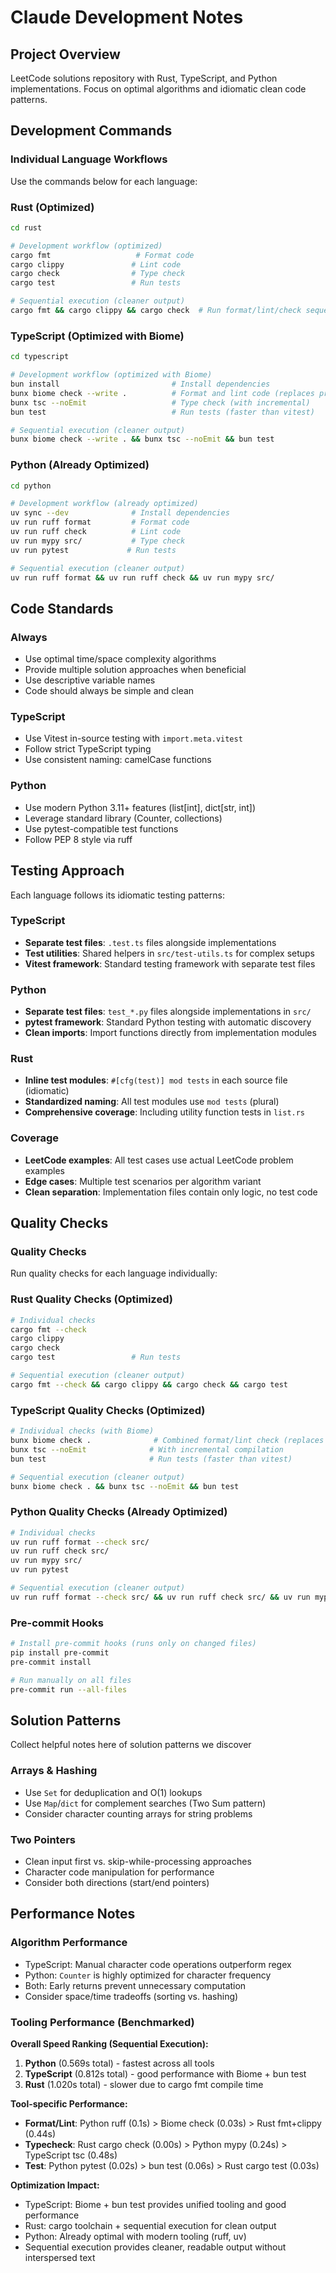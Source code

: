 # Claude Development Notes

## Project Overview

LeetCode solutions repository with Rust, TypeScript, and Python implementations.
Focus on optimal algorithms and idiomatic clean code patterns.

## Development Commands

### Individual Language Workflows

Use the commands below for each language:

### Rust (Optimized)

```bash
cd rust

# Development workflow (optimized)
cargo fmt                   # Format code
cargo clippy               # Lint code  
cargo check                # Type check
cargo test                 # Run tests

# Sequential execution (cleaner output)
cargo fmt && cargo clippy && cargo check  # Run format/lint/check sequentially
```

### TypeScript (Optimized with Biome)

```bash
cd typescript

# Development workflow (optimized with Biome)
bun install                         # Install dependencies
bunx biome check --write .          # Format and lint code (replaces prettier + eslint)
bunx tsc --noEmit                   # Type check (with incremental)
bun test                            # Run tests (faster than vitest)

# Sequential execution (cleaner output)
bunx biome check --write . && bunx tsc --noEmit && bun test
```

### Python (Already Optimized)

```bash
cd python

# Development workflow (already optimized)
uv sync --dev              # Install dependencies
uv run ruff format         # Format code
uv run ruff check          # Lint code
uv run mypy src/           # Type check
uv run pytest             # Run tests

# Sequential execution (cleaner output)
uv run ruff format && uv run ruff check && uv run mypy src/
```

## Code Standards

### Always

- Use optimal time/space complexity algorithms
- Provide multiple solution approaches when beneficial
- Use descriptive variable names
- Code should always be simple and clean

### TypeScript

- Use Vitest in-source testing with `import.meta.vitest`
- Follow strict TypeScript typing
- Use consistent naming: camelCase functions

### Python

- Use modern Python 3.11+ features (list[int], dict[str, int])
- Leverage standard library (Counter, collections)
- Use pytest-compatible test functions
- Follow PEP 8 style via ruff

## Testing Approach

Each language follows its idiomatic testing patterns:

### TypeScript
- **Separate test files**: `.test.ts` files alongside implementations
- **Test utilities**: Shared helpers in `src/test-utils.ts` for complex setups
- **Vitest framework**: Standard testing framework with separate test files

### Python
- **Separate test files**: `test_*.py` files alongside implementations in `src/`
- **pytest framework**: Standard Python testing with automatic discovery
- **Clean imports**: Import functions directly from implementation modules

### Rust
- **Inline test modules**: `#[cfg(test)] mod tests` in each source file (idiomatic)
- **Standardized naming**: All test modules use `mod tests` (plural)
- **Comprehensive coverage**: Including utility function tests in `list.rs`

### Coverage
- **LeetCode examples**: All test cases use actual LeetCode problem examples
- **Edge cases**: Multiple test scenarios per algorithm variant
- **Clean separation**: Implementation files contain only logic, no test code

## Quality Checks

### Quality Checks

Run quality checks for each language individually:

### Rust Quality Checks (Optimized)

```bash
# Individual checks
cargo fmt --check
cargo clippy
cargo check  
cargo test                 # Run tests

# Sequential execution (cleaner output)
cargo fmt --check && cargo clippy && cargo check && cargo test
```

### TypeScript Quality Checks (Optimized)

```bash
# Individual checks (with Biome)
bunx biome check .              # Combined format/lint check (replaces prettier + eslint)
bunx tsc --noEmit              # With incremental compilation
bun test                       # Run tests (faster than vitest)

# Sequential execution (cleaner output)
bunx biome check . && bunx tsc --noEmit && bun test
```

### Python Quality Checks (Already Optimized)

```bash
# Individual checks
uv run ruff format --check src/
uv run ruff check src/
uv run mypy src/
uv run pytest

# Sequential execution (cleaner output)
uv run ruff format --check src/ && uv run ruff check src/ && uv run mypy src/ && uv run pytest
```

### Pre-commit Hooks

```bash
# Install pre-commit hooks (runs only on changed files)
pip install pre-commit
pre-commit install

# Run manually on all files
pre-commit run --all-files
```

## Solution Patterns

Collect helpful notes here of solution patterns we discover

### Arrays & Hashing

- Use `Set` for deduplication and O(1) lookups
- Use `Map`/`dict` for complement searches (Two Sum pattern)
- Consider character counting arrays for string problems

### Two Pointers

- Clean input first vs. skip-while-processing approaches
- Character code manipulation for performance
- Consider both directions (start/end pointers)

## Performance Notes

### Algorithm Performance
- TypeScript: Manual character code operations outperform regex
- Python: `Counter` is highly optimized for character frequency
- Both: Early returns prevent unnecessary computation
- Consider space/time tradeoffs (sorting vs. hashing)

### Tooling Performance (Benchmarked)

**Overall Speed Ranking (Sequential Execution):**
1. **Python** (0.569s total) - fastest across all tools
2. **TypeScript** (0.812s total) - good performance with Biome + bun test
3. **Rust** (1.020s total) - slower due to cargo fmt compile time

**Tool-specific Performance:**
- **Format/Lint**: Python ruff (0.1s) > Biome check (0.03s) > Rust fmt+clippy (0.44s)
- **Typecheck**: Rust cargo check (0.00s) > Python mypy (0.24s) > TypeScript tsc (0.48s)
- **Test**: Python pytest (0.02s) > bun test (0.06s) > Rust cargo test (0.03s)

**Optimization Impact:**
- TypeScript: Biome + bun test provides unified tooling and good performance
- Rust: cargo toolchain + sequential execution for clean output
- Python: Already optimal with modern tooling (ruff, uv)
- Sequential execution provides cleaner, readable output without interspersed text
